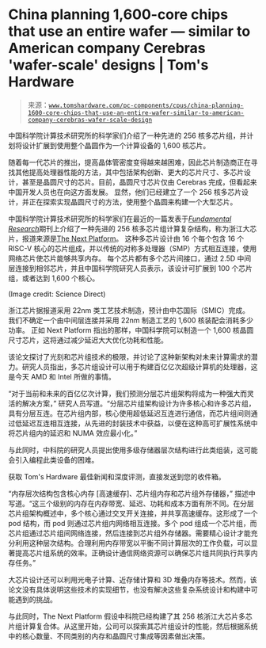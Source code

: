 <!--yml

category: 未分类

日期：2024-05-27 15:03:06

-->

# China planning 1,600-core chips that use an entire wafer — similar to American company Cerebras 'wafer-scale' designs | Tom's Hardware

> 来源：[`www.tomshardware.com/pc-components/cpus/china-planning-1600-core-chips-that-use-an-entire-wafer-similar-to-american-company-cerebras-wafer-scale-design`](https://www.tomshardware.com/pc-components/cpus/china-planning-1600-core-chips-that-use-an-entire-wafer-similar-to-american-company-cerebras-wafer-scale-design)

中国科学院计算技术研究所的科学家们介绍了一种先进的 256 核多芯片组，并计划将设计扩展到使用整个晶圆作为一个计算设备的 1,600 核芯片。

随着每一代芯片的推出，提高晶体管密度变得越来越困难，因此芯片制造商正在寻找其他提高处理器性能的方法，其中包括架构创新、更大的芯片尺寸、多芯片设计，甚至是晶圆尺寸的芯片。目前，晶圆尺寸芯片仅由 Cerebras 完成，但看起来中国开发人员也在向这方面发展。 显然，他们已经建立了一个 256 核多芯片设计，并正在探索实现晶圆尺寸的方法，使用整个晶圆来构建一个大型芯片。

中国科学院计算技术研究所的科学家们在最近的一篇发表于[*Fundamental Research*](https://www.sciencedirect.com/science/article/pii/S2667325823003709)期刊上介绍了一种先进的 256 核多芯片组计算复杂结构，称为浙江大芯片，报道来源是[The Next Platform](https://www.nextplatform.com/2024/01/03/with-big-chip-china-lays-out-aspirations-for-waferscale/)。 这种多芯片设计由 16 个每个包含 16 个 RISC-V 核心的芯片组成，并以传统的对称多处理器（SMP）方式相互连接，使用网络芯片使芯片能够共享内存。 每个芯片都有多个芯片间接口，通过 2.5D 中间层连接到相邻芯片，并且中国科学院研究人员表示，该设计可扩展到 100 个芯片组，或者达到 1,600 个核心。

(Image credit: Science Direct)

浙江芯片据报道采用 22nm 类工艺技术制造，预计由中芯国际（SMIC）完成。 我们不确定一个由中间层连接并采用 22nm 制造工艺的 1,600 核装配会消耗多少功率。 正如 Next Platform 指出的那样，中国科学院可以制造一个 1,600 核晶圆尺寸芯片，这将通过减少延迟大大优化功耗和性能。

该论文探讨了光刻和芯片组技术的极限，并讨论了这种新架构对未来计算需求的潜力。研究人员指出，多芯片组设计可以用于构建百亿亿次超级计算机的处理器，这是今天 AMD 和 Intel 所做的事情。

“对于当前和未来的百亿亿次计算，我们预测分层芯片组架构将成为一种强大而灵活的解决方案，” 研究人员写道。“分层芯片组架构设计为许多核心和许多芯片组，具有分层互连。在芯片组内部，核心使用超低延迟互连进行通信，而芯片组间则通过低延迟互连相互连接，从先进的封装技术中获益，以便在这种高可扩展性系统中将芯片组内的延迟和 NUMA 效应最小化。”

与此同时，中科院的研究人员提出使用多级存储器层次结构进行此类组装，这可能会引入编程此类设备的困难。

获取 Tom's Hardware 最佳新闻和深度评测，直接发送到您的收件箱。

“内存层次结构包含核心内存 [高速缓存]、芯片组内存和芯片组外存储器，” 描述中写道。“这三个级别的内存在内存带宽、延迟、功耗和成本方面有所不同。在分层芯片组架构概述中，多个核心通过交叉开关连接，并共享高速缓存。这形成了一个 pod 结构，而 pod 则通过芯片组内网络相互连接。多个 pod 组成一个芯片组，而芯片组通过芯片组间网络连接，然后连接到芯片组外存储器。需要精心设计才能充分利用这种层次结构。合理利用内存带宽以平衡不同计算层次的工作负载，可以显著提高芯片组系统的效率。正确设计通信网络资源可以确保芯片组共同执行共享内存任务。”

大芯片设计还可以利用光电子计算、近存储计算和 3D 堆叠内存等技术。然而，该论文没有具体说明这些技术的实现细节，也没有解决这些复杂系统设计和构建中可能遇到的挑战。

与此同时，The Next Platform 假设中科院已经构建了其 256 核浙江大芯片多芯片组计算复合体。从这里开始，公司可以探索其芯片组设计的性能，然后根据系统中的核心数量、不同类别的内存和晶圆尺寸集成等因素做出决策。
